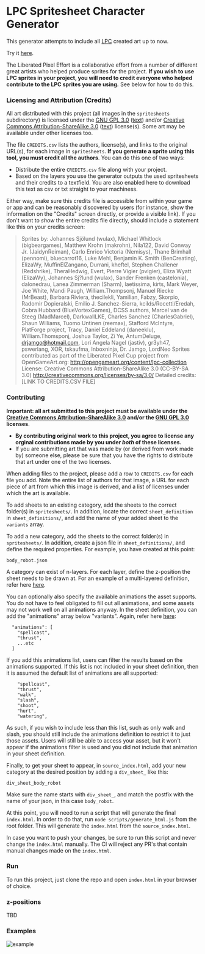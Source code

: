  LPC Spritesheet Character Generator
 =============================================

This generator attempts to include all [LPC](https://lpc.opengameart.org) created art up to now.

Try it [here](https://liberatedpixelcup.github.io/Universal-LPC-Spritesheet-Character-Generator/).


The Liberated Pixel Effort is a collaborative effort from a number of different great artists who helped produce sprites for the project.
**If you wish to use LPC sprites in your project, you will need to credit everyone who helped contribute to the LPC sprites you are using.** See below for how to do this.

### Licensing and Attribution (Credits)

All art distributed with this project (all images in the `spritesheets` subdirectory) is licensed under the [GNU GPL 3.0](http://www.gnu.org/licenses/gpl-3.0.html) ([text](gpl-3_0.txt)) and/or [Creative Commons Attribution-ShareAlike 3.0](http://creativecommons.org/licenses/by-sa/3.0/) ([text](cc-by-sa-3_0.txt)) license(s). Some art may be available under other licenses too.

The file `CREDITS.csv` lists the authors, license(s), and links to the original URL(s), for each image in `spritesheets`. **If you generate a sprite using this tool, you must credit all the authors**. You can do this one of two ways:

- Distribute the entire `CREDITS.csv` file along with your project.
- Based on the layers you use the generator outputs the used spritesheets and their credits to a textfield. You are also enabled here to download this text as csv or txt straight to your machiness.

Either way, make sure this credits file is accessible from within your game or app and can be reasonably discovered by users (for instance, show the information on the "Credits" screen directly, or provide a visible link). If you don't want to *show* the entire credits file directly, should include a statement like this on your credits screen:

> Sprites by: Johannes Sjölund (wulax), Michael Whitlock (bigbeargames), Matthew Krohn (makrohn), Nila122, David Conway Jr. (JaidynReiman), Carlo Enrico Victoria (Nemisys), Thane Brimhall (pennomi), bluecarrot16, Luke Mehl, Benjamin K. Smith (BenCreating), ElizaWy, MuffinElZangano, Durrani, kheftel, Stephen Challener (Redshrike), TheraHedwig, Evert, Pierre Vigier (pvigier), Eliza Wyatt (ElizaWy), Johannes Sj?lund (wulax), Sander Frenken (castelonia), dalonedrau, Lanea Zimmerman (Sharm), laetissima, kirts, Mark Weyer, Joe White, Mandi Paugh, William.Thompsonj, Manuel Riecke (MrBeast), Barbara Riviera, thecilekli, Yamilian, Fabzy, Skorpio, Radomir Dopieralski, Emilio J. Sanchez-Sierra, kcilds/Rocetti/Eredah, Cobra Hubbard (BlueVortexGames), DCSS authors, Marcel van de Steeg (MadMarcel), DarkwallLKE, Charles Sanchez (CharlesGabriel), Shaun Williams, Tuomo Untinen (reemax), Stafford McIntyre, PlatForge project, Tracy, Daniel Eddeland (daneeklu), William.Thomsponj, Joshua Taylor, Zi Ye, AntumDeluge, drjamgo@hotmail.com, Lori Angela Nagel (jastiv), gr3yh47, pswerlang, XOR, tskaufma, Inboxninja, Dr. Jamgo, LordNeo
> Sprites contributed as part of the Liberated Pixel Cup project from OpenGameArt.org: http://opengameart.org/content/lpc-collection
> License: Creative Commons Attribution-ShareAlike 3.0 (CC-BY-SA 3.0) <http://creativecommons.org/licenses/by-sa/3.0/>
> Detailed credits: [LINK TO CREDITS.CSV FILE]

### Contributing

**Important: all art submitted to this project must be available under the [Creative Commons Attribution-ShareAlike 3.0](http://creativecommons.org/licenses/by-sa/3.0/) and/or the [GNU GPL 3.0](http://www.gnu.org/licenses/gpl-3.0.html) licenses**.
- **By contributing original work to this project, you agree to license any orginal contributions made by you under _both_ of these licenses.**
- If you are submitting art that was made by (or derived from work made by) someone else, please be sure that you have the rights to distribute that art under one of the two licenses.

When adding files to the project, please add a row to `CREDITS.csv` for each file you add. Note the entire list of authors for that image, a URL for each piece of art from which this image is derived, and a list of licenses under which the art is available.

To add sheets to an existing category, add the sheets to the correct folder(s) in `spritesheets/`.
In addition, locate the correct `sheet_definition` in `sheet_definitions/`, and add the name of your added sheet to the `variants` array.

To add a new category, add the sheets to the correct folder(s) in `spritesheets/`.
In addition, create a json file in `sheet_definitions/`, and define the required properties.
For example, you have created at this point:

`body_robot.json`

A category can exist of n-layers. For each layer, define the z-position the sheet needs to be drawn at.
For an example of a multi-layered definition, refer here [here](https://github.com/liberatedpixelcup/Universal-LPC-Spritesheet-Character-Generator/blob/master/sheet_definitions/tail_lizard.json).

You can optionally also specify the available animations the asset supports. You do not have to feel obligated to fill out all animations, and some assets may not work well on all animations anyway. In the sheet definition, you can add the "animations" array below "variants". Again, refer here [here](https://github.com/liberatedpixelcup/Universal-LPC-Spritesheet-Character-Generator/blob/master/sheet_definitions/tail_lizard.json):
```
  "animations": [
    "spellcast",
    "thrust",
    ...etc
  ]
```

If you add this animations list, users can filter the results based on the animations supported. If this list is not included in your sheet definition, then it is assumed the default list of animations are all supported:
```
    "spellcast",
    "thrust",
    "walk",
    "slash",
    "shoot",
    "hurt",
    "watering",
```

As such, if you wish to include less than this list, such as only walk and slash, you should still include the animations definition to restrict it to just those assets. Users will still be able to access your asset, but it won't appear if the animations filter is used and you did not include that animation in your sheet definition.

Finally, to get your sheet to appear, in `source_index.html`, add your new category at the desired position by adding a `div_sheet_` like this:

`div_sheet_body_robot`

Make sure the name starts with `div_sheet_`, and match the postfix with the name of your json, in this case `body_robot`.

At this point, you will need to run a script that will generate the final `index.html`.
In order to do that, run `node scripts/generate_html.js` from the root folder.
This will generate the `index.html` from the `source_index.html`.

In case you want to push your changes, be sure to run this script and never change the `index.html` manually.
The CI will reject any PR's that contain manual changes made on the `index.html`.

### Run

To run this project, just clone the repo and open `index.html` in your browser of choice.

### z-positions

TBD

### Examples
![example](https://github.com/liberatedpixelcup/Universal-LPC-Spritesheet-Character-Generator/blob/master/example.png)
